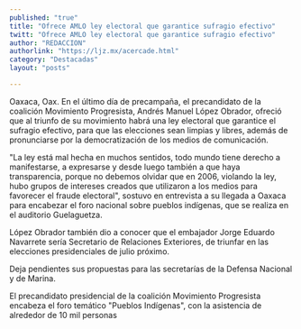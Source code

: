 ```yaml
---
published: "true"
title: "Ofrece AMLO ley electoral que garantice sufragio efectivo"
twitt: "Ofrece AMLO ley electoral que garantice sufragio efectivo"
author: "REDACCION"
authorlink: "https://ljz.mx/acercade.html"
category: "Destacadas"
layout: "posts"

---
```



  Oaxaca, Oax. En el último día de precampaña, el precandidato de la coalición Movimiento Progresista, Andrés Manuel López Obrador, ofreció que al triunfo de su movimiento habrá una ley electoral que garantice el sufragio efectivo, para que las elecciones sean limpias y libres, además de pronunciarse por la democratización de los medios de comunicación.



  "La ley está mal hecha en muchos sentidos, todo mundo tiene derecho a manifestarse, a expresarse y desde luego también a que haya transparencia, porque no debemos olvidar que en 2006, violando la ley, hubo grupos de intereses creados que utilizaron a los medios para favorecer el fraude electoral", sostuvo en entrevista a su llegada a Oaxaca para encabezar el foro nacional sobre pueblos indígenas, que se realiza en el auditorio Guelaguetza.



  López Obrador también dio a conocer que el embajador Jorge Eduardo Navarrete sería Secretario de Relaciones Exteriores, de triunfar en las elecciones presidenciales de julio próximo.



  Deja pendientes sus propuestas para las secretarías de la Defensa Nacional y de Marina.



  El precandidato presidencial de la coalición Movimiento Progresista encabeza el foro temático "Pueblos Indígenas", con la asistencia de alrededor de 10 mil personas


